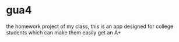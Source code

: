 # gua4
the homework project of my class,
this is an app designed for college students which can make them easily get an A+
